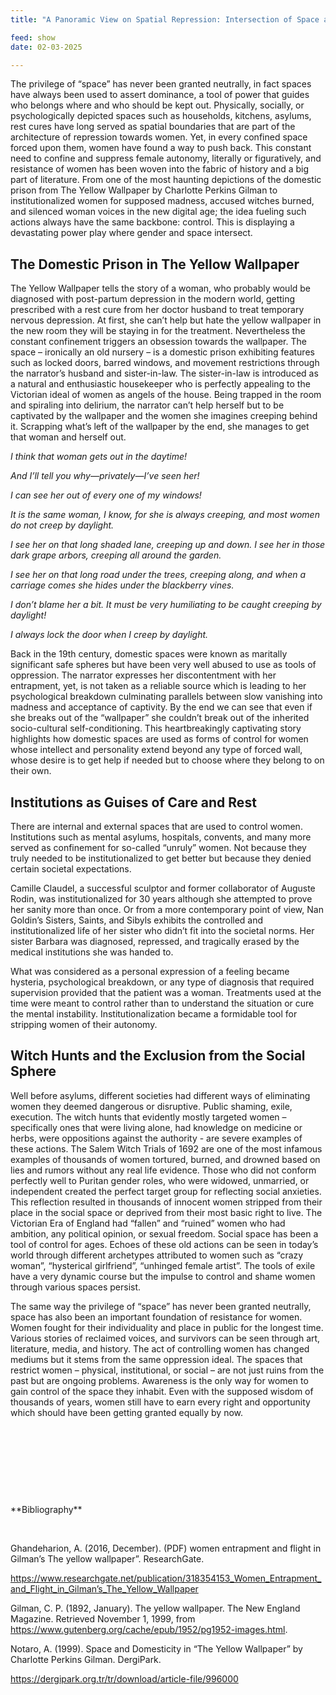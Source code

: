 ```yaml
---
title: "A Panoramic View on Spatial Repression: Intersection of Space and Gender by Ada Nil Toprak"

feed: show
date: 02-03-2025

---
```


The privilege of “space” has never been granted neutrally, in fact spaces have always been used to assert dominance, a tool of power that guides who belongs where and who should be kept out. Physically, socially, or psychologically depicted spaces such as households, kitchens, asylums, rest cures have long served as spatial boundaries that are part of the architecture of repression towards women. Yet, in every confined space forced upon them, women have found a way to push back. This constant need to confine and suppress female autonomy, literally or figuratively, and resistance of women has been woven into the fabric of history and a big part of literature. From one of the most haunting depictions of the domestic prison from The Yellow Wallpaper by Charlotte Perkins Gilman to institutionalized women for supposed madness, accused witches burned, and silenced woman voices in the new digital age; the idea fueling such actions always have the same backbone: control. This is displaying a devastating power play where gender and space intersect.

## The Domestic Prison in The Yellow Wallpaper
The Yellow Wallpaper tells the story of a woman, who probably would be diagnosed with post-partum depression in the modern world, getting prescribed with a rest cure from her doctor husband to treat temporary nervous depression. At first, she can’t help but hate the yellow wallpaper in the new room they will be staying in for the treatment. Nevertheless the constant confinement triggers an obsession towards the wallpaper. The space – ironically an old nursery – is a domestic prison exhibiting features such as locked doors, barred windows, and movement restrictions through the narrator’s husband and sister-in-law. The sister-in-law is introduced as a natural and enthusiastic housekeeper who is perfectly appealing to the Victorian ideal of women as angels of the house. Being trapped in the room and spiraling into delirium, the narrator can’t help herself but to be captivated by the wallpaper and the women she imagines creeping behind it. Scrapping what’s left of the wallpaper by the end, she manages to get that woman and herself out. 


*I think that woman gets out in the daytime!*

*And I’ll tell you why—privately—I’ve seen her!*

*I can see her out of every one of my windows!*

*It is the same woman, I know, for she is always creeping, and most women do not creep by daylight.*

*I see her on that long shaded lane, creeping up and down. I see her in those dark grape arbors, creeping all around the garden.*

*I see her on that long road under the trees, creeping along, and when a carriage comes she hides under the blackberry vines.*

*I don’t blame her a bit. It must be very humiliating to be caught creeping by daylight!*

*I always lock the door when I creep by daylight.*
 
Back in the 19th century, domestic spaces were known as maritally significant safe spheres but have been very well abused to use as tools of oppression. The narrator expresses her discontentment with her entrapment, yet, is not taken as a reliable source which is leading to her psychological breakdown culminating parallels between slow vanishing into madness and acceptance of captivity. By the end we can see that even if she breaks out of the “wallpaper” she couldn’t break out of the inherited socio-cultural self-conditioning. This heartbreakingly captivating story highlights how domestic spaces are used as forms of control for women whose intellect and personality extend beyond any type of forced wall, whose desire is to get help if needed but to choose where they belong to on their own.  

## Institutions as Guises of Care and Rest
There are internal and external spaces that are used to control women. Institutions such as mental asylums, hospitals, convents, and many more served as confinement for so-called “unruly” women. Not because they truly needed to be institutionalized to get better but because they denied certain societal expectations.

Camille Claudel, a successful sculptor and former collaborator of Auguste Rodin, was institutionalized for 30 years although she attempted to prove her sanity more than once. Or from a more contemporary point of view, Nan Goldin’s Sisters, Saints, and Sibyls exhibits the controlled and institutionalized life of her sister who didn’t fit into the societal norms. Her sister Barbara was diagnosed, repressed, and tragically erased by the medical institutions she was handed to. 

What was considered as a personal expression of a feeling became hysteria, psychological breakdown, or any type of diagnosis that required supervision provided that the patient was a woman. Treatments used at the time were meant to control rather than to understand the situation or cure the mental instability. Institutionalization became a formidable tool for stripping women of their autonomy.


## Witch Hunts and the Exclusion from the Social Sphere
Well before asylums, different societies had different ways of eliminating women they deemed dangerous or disruptive. Public shaming, exile, execution. The witch hunts that evidently mostly targeted women – specifically ones that were living alone, had knowledge on medicine or herbs, were oppositions against the authority - are severe examples of these actions. The Salem Witch Trials of 1692 are one of the most infamous examples of thousands of women tortured, burned, and drowned based on lies and rumors without any real life evidence. Those who did not conform perfectly well to Puritan gender roles, who were widowed, unmarried, or independent created the perfect target group for reflecting social anxieties. This reflection resulted in thousands of innocent women stripped from their place in the social space or deprived from their most basic right to live. The Victorian Era of England had “fallen” and “ruined” women who had ambition, any political opinion, or sexual freedom. Social space has been a tool of control for ages. Echoes of these old actions can be seen in today’s world through different archetypes attributed to women such as “crazy woman”, “hysterical girlfriend”, “unhinged female artist”. The tools of exile have a very dynamic course but the impulse to control and shame women through various spaces persist. 
 
The same way the privilege of “space” has never been granted neutrally, space has also been an important foundation of resistance for women. Women fought for their individuality and place in public for the longest time. Various stories of reclaimed voices, and survivors can be seen through art, literature, media, and history. The act of controlling women has changed mediums but it stems from the same oppression ideal. The spaces that restrict women – physical, institutional, or social – are not just ruins from the past but are ongoing problems. Awareness is the only way for women to gain control of the space they inhabit. Even with the supposed wisdom of thousands of years, women still have to earn every right and opportunity which should have been getting granted equally by now. 

<p>&nbsp;</p>
<p>&nbsp;</p>
<p>&nbsp;</p>
<p>&nbsp;</p>
**Bibliography** 
<p>&nbsp;</p>

Ghandeharion, A. (2016, December). (PDF) women entrapment and flight in Gilman’s The yellow wallpaper”. ResearchGate.

https://www.researchgate.net/publication/318354153_Women_Entrapment_and_Flight_in_Gilman’s_The_Yellow_Wallpaper 

Gilman, C. P. (1892, January). The yellow wallpaper. The New England Magazine. 
Retrieved November 1, 1999, from https://www.gutenberg.org/cache/epub/1952/pg1952-images.html. 

Notaro, A. (1999). Space and Domesticity in “The Yellow Wallpaper” by Charlotte Perkins Gilman. DergiPark. 

https://dergipark.org.tr/tr/download/article-file/996000

